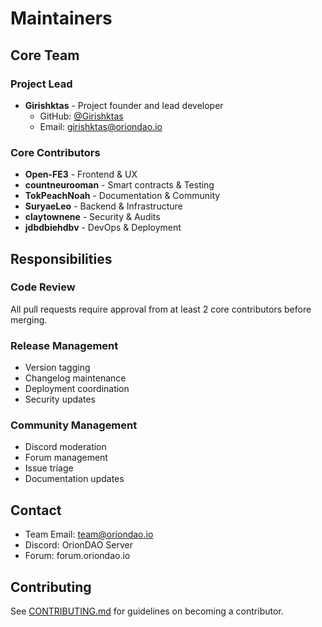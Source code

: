 # Maintainers

## Core Team

### Project Lead
- **Girishktas** - Project founder and lead developer
  - GitHub: [@Girishktas](https://github.com/Girishktas)
  - Email: girishktas@oriondao.io

### Core Contributors
- **Open-FE3** - Frontend & UX
- **countneurooman** - Smart contracts & Testing
- **TokPeachNoah** - Documentation & Community
- **SuryaeLeo** - Backend & Infrastructure
- **claytownene** - Security & Audits
- **jdbdbiehdbv** - DevOps & Deployment

## Responsibilities

### Code Review
All pull requests require approval from at least 2 core contributors before merging.

### Release Management
- Version tagging
- Changelog maintenance
- Deployment coordination
- Security updates

### Community Management
- Discord moderation
- Forum management
- Issue triage
- Documentation updates

## Contact

- Team Email: team@oriondao.io
- Discord: OrionDAO Server
- Forum: forum.oriondao.io

## Contributing

See [CONTRIBUTING.md](CONTRIBUTING.md) for guidelines on becoming a contributor.

